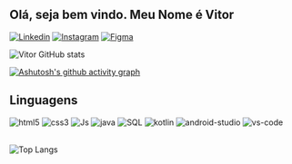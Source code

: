 ##  Olá, seja bem vindo. Meu Nome é Vitor

[![Linkedin](https://img.shields.io/badge/LinkedIn-0077B5?style=for-the-badge&logo=linkedin&logoColor=white)](https://www.linkedin.com/in/vitor-paes-kolle-13bb5b267/)
[![Instagram](https://img.shields.io/badge/Instagram-E4405F?style=for-the-badge&logo=instagram&logoColor=white)](https://www.instagram.com/vitorkolle/)
[![Figma](https://img.shields.io/badge/Figma-F24E1E?style=for-the-badge&logo=figma&logoColor=white)](https://www.figma.com/files/user/1201643014433847388?fuid=1201643014433847388)

![Vitor GitHub stats](https://github-readme-stats.vercel.app/api?username=vitorkolle&show_icons=true&theme=merko)

[![Ashutosh's github activity graph](https://github-readme-activity-graph.vercel.app/graph?username=vitorkolle&theme=merko)](https://github.com/ashutosh00710/github-readme-activity-graph)

## Linguagens
<div>
<img src = "https://img.shields.io/badge/HTML5-E34F26?style=for-the-badge&logo=html5&logoColor=white" alt = "html5">
<img src = "https://img.shields.io/badge/CSS3-1572B6?style=for-the-badge&logo=css3&logoColor=white" alt = "css3">
<img src = "https://img.shields.io/badge/JavaScript-323330?style=for-the-badge&logo=javascript&logoColor=F7DF1E" alt = "Js">
<img src = "https://img.shields.io/badge/Java-ED8B00?style=for-the-badge&logo=openjdk&logoColor=white" alt = "java">
<img src = "https://img.shields.io/badge/MySQL-00000F?style=for-the-badge&logo=mysql&logoColor=white" alt = "SQL">
<img src = "https://img.shields.io/badge/Kotlin-0095D5?&style=for-the-badge&logo=kotlin&logoColor=white" alt = "kotlin">
<img src = "https://img.shields.io/badge/Android_Studio-3DDC84?style=for-the-badge&logo=android-studio&logoColor=white" alt = "android-studio">
 <img src = "https://img.shields.io/badge/Visual_Studio_Code-0078D4?style=for-the-badge&logo=visual%20studio%20code&logoColor=white" alt = "vs-code">
</div>
<br>

![Top Langs](https://github-readme-stats.vercel.app/api/top-langs/?username=vitorkolle&layout=compact&theme=merko)

<br>
